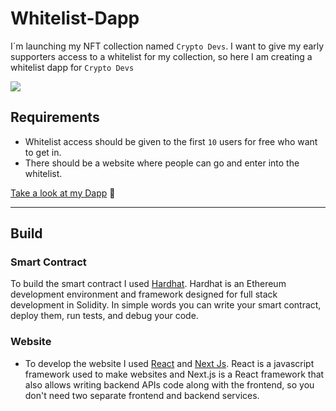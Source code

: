 # Whitelist-Dapp

I´m launching my NFT collection named `Crypto Devs`. I want to give my early supporters access to a whitelist for my collection, so here I am creating a whitelist dapp for `Crypto Devs`

![](https://i.imgur.com/zgY0TGo.png)

## Requirements

- Whitelist access should be given to the first `10` users for free who want to get in.
- There should be a website where people can go and enter into the whitelist.

[Take a look at my Dapp](whitelist-danibachsl.vercel.app) 🚀

---

## Build

### Smart Contract

To build the smart contract I used [Hardhat](https://hardhat.org/).
Hardhat is an Ethereum development environment and framework designed for full stack development in Solidity. In simple words you can write your smart contract, deploy them, run tests, and debug your code.

### Website

- To develop the website I used [React](https://reactjs.org/) and [Next Js](https://nextjs.org/). React is a javascript framework used to make websites and Next.js is a React framework that also allows writing backend APIs code along with the frontend, so you don't need two separate frontend and backend services.
